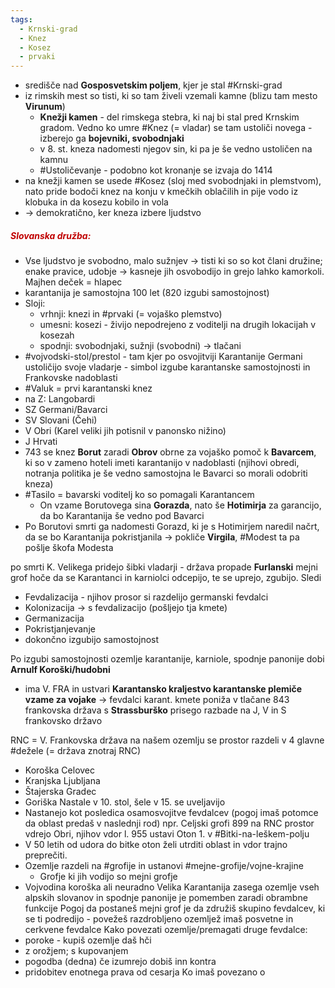 ```yaml
---
tags:
  - Krnski-grad
  - Knez
  - Kosez
  - prvaki
---
```


- središče nad **Gosposvetskim poljem**, kjer je stal #Krnski-grad
- iz rimskih mest so tisti, ki so tam živeli vzemali kamne (blizu tam mesto **Virunum**)
	- **Knežji kamen** - del rimskega stebra, ki naj bi stal pred Krnskim gradom. Vedno ko umre #Knez (= vladar) se tam ustoliči novega - izberejo ga **bojevniki, svobodnjaki**
	- v 8. st. kneza nadomesti njegov sin, ki pa je še vedno ustoličen na kamnu
	- #Ustoličevanje - podobno kot kronanje se izvaja do 1414
- na knežji kamen se usede #Kosez (sloj med svobodnjaki in plemstvom), nato pride bodoči knez na konju v kmečkih oblačilih in pije vodo iz klobuka in da kosezu kobilo in vola
- $\rightarrow$ demokratično, ker kneza izbere ljudstvo
##### <font color="#c00000">Slovanska družba:</font>
- Vse ljudstvo je svobodno, malo sužnjev $\rightarrow$ tisti ki so so kot člani družine; enake pravice, udobje $\rightarrow$ kasneje jih osvobodijo in grejo lahko kamorkoli. Majhen deček = hlapec
- karantanija je samostojna 100 let (820 izgubi samostojnost)
- Sloji:
	- vrhnji: knezi in #prvaki (= vojaško plemstvo)
	- umesni: kosezi - živijo nepodrejeno z voditelji na drugih lokacijah v kosezah
	- spodnji: svobodnjaki, sužnji (svobodni) $\rightarrow$ tlačani
- #vojvodski-stol/prestol - tam kjer po osvojitviji Karantanije Germani ustoličijo svoje vladarje - simbol izgube karantanske samostojnosti in Frankovske nadoblasti
- #Valuk = prvi karantanski knez
- na Z: Langobardi
- SZ Germani/Bavarci
- SV Slovani (Čehi)
- V Obri (Karel veliki jih potisnil v panonsko nižino)
- J Hrvati
- 743 se knez **Borut** zaradi **Obrov** obrne za vojaško pomoč k **Bavarcem**, ki so v zameno hoteli imeti karantanijo v nadoblasti (njihovi obredi, notranja politika je še vedno samostojna le Bavarci so morali odobriti kneza)
- #Tasilo = bavarski voditelj ko so pomagali Karantancem
	- On vzame Borutovega sina **Gorazda**, nato še **Hotimirja** za garancijo, da bo Karantanija še vedno pod Bavarci
- Po Borutovi smrti ga nadomesti Gorazd, ki je s Hotimirjem naredil načrt, da se bo Karantanija pokristjanila $\rightarrow$ pokliče **Virgila**, #Modest ta pa pošlje škofa Modesta 








po smrti K. Velikega pridejo šibki vladarji - država propade
**Furlanski** mejni grof hoče da se Karantanci in karniolci odcepijo, te se uprejo, zgubijo. Sledi
- Fevdalizacija - njihov prosor si razdelijo germanski fevdalci
- Kolonizacija $\rightarrow$ s fevdalizacijo (pošljejo tja kmete)
- Germanizacija
- Pokristjanjevanje
- dokončno izgubijo samostojnost

Po izgubi samostojnosti ozemlje karantanije, karniole, spodnje panonije dobi 
**Arnulf Koroški/hudobni**
- ima V. FRA in ustvari **Karantansko kraljestvo
karantanske plemiče vzame za vojake** -> fevdalci
karant. kmete poniža v tlačane
843 frankovska država s **Strassburško** prisego razbade na J, V in S frankovsko državo

RNC = V. Frankovska država
na našem ozemlju se prostor razdeli v 4 glavne #dežele (= država znotraj RNC)
- Koroška Celovec
- Kranjska Ljubljana
- Štajerska Gradec
- Goriška
Nastale v 10. stol, šele v 15. se uveljavijo
- Nastanejo kot posledica osamosvojitve fevdalcev (pogoj imaš potomce da oblast predaš v naslednji rod) npr. Celjski grofi
899 na RNC prostor vdrejo Obri, njihov vdor l. 955 ustavi Oton 1. v  #Bitki-na-leškem-polju
- V 50 letih od udora do bitke oton želi utrditi oblast in vdor trajno preprečiti.
- Ozemlje razdeli na #grofije in ustanovi #mejne-grofije/vojne-krajine
	- Grofje ki jih vodijo so mejni grofje
- Vojvodina koroška ali neuradno Velika Karantanija zasega ozemlje vseh alpskih slovanov in spodnje panonije je pomemben zaradi obrambne funkcije
Pogoj da postaneš mejni grof je da združiš skupino fevdalcev, ki se ti podredijo - povežeš razdrobljeno ozemljež
imaš posvetne in cerkvene fevdalce
Kako povezati ozemlje/premagati druge fevdalce:
- poroke - kupiš ozemlje daš hči
- z orožjem; s kupovanjem
- pogodba (dedna) če izumrejo dobiš inn kontra
- pridobitev enotnega prava od cesarja
Ko imaš povezano o